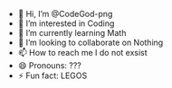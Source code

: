 - 👋 Hi, I’m @CodeGod-png
- 👀 I’m interested in Coding
- 🌱 I’m currently learning Math
- 💞️ I’m looking to collaborate on Nothing
- 📫 How to reach me I do not exsist
- 😄 Pronouns: ???
- ⚡ Fun fact: LEGOS

<!---
CodeGod-png/CodeGod-png is a ✨ special ✨ repository because its `README.md` (this file) appears on your GitHub profile.
You can click the Preview link to take a look at your changes.
--->
